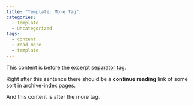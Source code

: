 ```yaml
---
title: "Template: More Tag"
categories:
  - Template
  - Uncategorized
tags:
  - content
  - read more
  - template
---
```

This content is before the [excerpt separator tag](http://jekyllrb.com/docs/posts/#post-excerpts).

Right after this sentence there should be a **continue reading** link of some sort in archive-index pages.

<!--more-->

And this content is after the more tag.